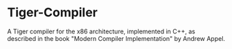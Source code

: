 # Tiger-Compiler
A Tiger compiler for the x86 architecture, implemented in C++, as described in the book "Modern Compiler Implementation" by Andrew Appel. 

